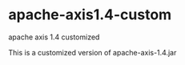 # apache-axis1.4-custom
apache axis 1.4 customized

This is a customized version of apache-axis-1.4.jar
